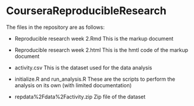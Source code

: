 # CourseraReproducibleResearch

The files in the repository are as follows:

- Reproducible research week 2.Rmd
This is the markup document

- Reproducible research week 2.html
This is the hmtl code of the markup document

- activity.csv
This is the dataset used for the data analysis

- initialize.R and run_analysis.R 
These are the scripts to perform the analysis on its own (with limited documentation)

- repdata%2Fdata%2Factivity.zip
Zip file of the dataset